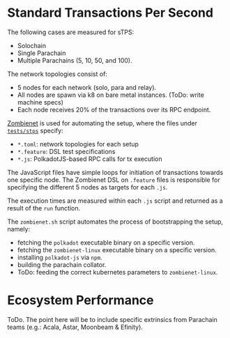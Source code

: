 # Standard Transactions Per Second

The following cases are measured for sTPS:
- Solochain
- Single Parachain
- Multiple Parachains (5, 10, 50, and 100).

The network topologies consist of:
- 5 nodes for each network (solo, para and relay). 
- All nodes are spawn via k8 on bare metal instances. (ToDo: write machine specs)
- Each node receives 20% of the transactions over its RPC endpoint.

[Zombienet](https://github.com/paritytech/zombienet) is used for automating the setup, where the files under [`tests/stps`](https://github.com/paritytech/ecosystem-performance-benchmarks/tree/main/tests/stps) specify:
- `*.toml`: network topologies for each setup
- `*.feature`:  DSL test specifications
- `*.js`: PolkadotJS-based RPC calls for tx execution

The JavaScript files have simple loops for initiation of transactions towards one specific node. The Zombienet DSL on `.feature` files is responsible for specifying the different 5 nodes as targets for each `.js`.

The execution times are measured within each `.js` script and returned as a result of the `run` function.

The `zombienet.sh` script automates the process of bootstrapping the setup, namely:
- fetching the `polkadot` executable binary on a specific version.
- fetching the `zombienet-linux` executable binary on a specific version.
- installing `polkadot-js` via `npm`.
- building the parachain collator.
- ToDo: feeding the correct kubernetes parameters to `zombienet-linux`.

# Ecosystem Performance

ToDo. The point here will be to include specific extrinsics from Parachain teams (e.g.: Acala, Astar, Moonbeam & Efinity).
